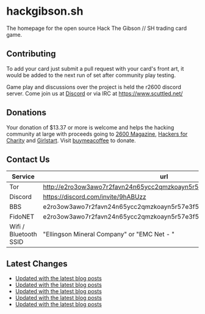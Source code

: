# hackgibson.sh
The homepage for the open source Hack The Gibson // SH trading card game.


## Contributing

To add your card just submit a pull request with your card's front art, it would be added to the next run of set after community play testing.

Game play and discussions over the project is held the r2600 discord server. Come join us at [Discord](https://discord.com/invite/9hABUzz) or via IRC at https://www.scuttled.net/


## Donations

Your donation of $13.37 or more is welcome and helps the hacking community at large with proceeds going to [2600 Magazine](https://2600.com/), [Hackers for Charity](https://hackersforcharity.org) and [Girlstart](https://girlstart.org).  Visit [buymeacoffee](https://www.buymeacoffee.com/hackgibson.sh) to donate.


## Contact Us

Service | url
-|-
Tor | http://e2ro3ow3awo7r2favn24n65ycc2qmzkoayn5r57e3f56nvjwdcgg32ad.onion
Discord | https://discord.com/invite/9hABUzz
BBS | e2ro3ow3awo7r2favn24n65ycc2qmzkoayn5r57e3f56nvjwdcgg32ad.onion:23
FidoNET | e2ro3ow3awo7r2favn24n65ycc2qmzkoayn5r57e3f56nvjwdcgg32ad.onion:24554
Wifi / Bluetooth SSID | "Ellingson Mineral Company" or "EMC Net - <fidonet address>"

## Latest Changes
<!-- BLOG-POST-LIST:START -->
- [Updated with the latest blog posts](https://github.com/DFW2600/hackgibson.sh/commit/3cadf7ab6f1e296691a77b5e93a40ea9ea291e28)
- [Updated with the latest blog posts](https://github.com/DFW2600/hackgibson.sh/commit/54e676974817f1f8ad0d9fdd45f674db40e832f0)
- [Updated with the latest blog posts](https://github.com/DFW2600/hackgibson.sh/commit/54c1dcf84989067e91997e299c176eb810766fdd)
- [Updated with the latest blog posts](https://github.com/DFW2600/hackgibson.sh/commit/a7c9872542e5d6c23713aa86f998418d67c4ef7f)
- [Updated with the latest blog posts](https://github.com/DFW2600/hackgibson.sh/commit/90dbae072fb5621cc8a33d7e7b08770d0e824d6a)
<!-- BLOG-POST-LIST:END -->
